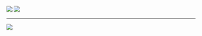 <!--- [![](https://img.shields.io/badge/🌐website-gray?&style=for-the-badge)](https://lorenz-peter.github.io/) --->
[![](https://img.shields.io/badge/linkedin-%230077B5.svg?&style=for-the-badge&logo=linkedin&logoColor=white)](https://www.linkedin.com/in/peter-lorenz-06918169/)
[![](https://img.shields.io/badge/googlescholar-%234285F4.svg?&style=for-the-badge&logo=google-scholar&logoColor=white)](https://scholar.google.com/citations?user=sb4hPQMAAAAJ&hl=en)


---

<!--- <img align="left" src="https://github-readme-stats.vercel.app/api?username=jS5t3r&count_private=true&show_icons=true&theme=dark" />  --->
<img align="left" src="https://github-readme-stats.vercel.app/api/top-langs/?username=jS5t3r&theme=default&show_icons=true" />


<!--- <img src="https://tryhackme-badges.s3.amazonaws.com/lorenz.pet.png" alt="TryHackMe"> --->


